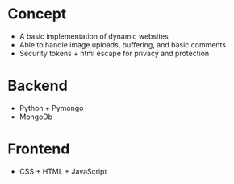 # Concept  
- A basic implementation of dynamic websites
- Able to handle image uploads, buffering, and basic comments 
- Security tokens + html escape for privacy and protection 
# Backend 
- Python + Pymongo 
- MongoDb 
# Frontend 
- CSS + HTML + JavaScript 
